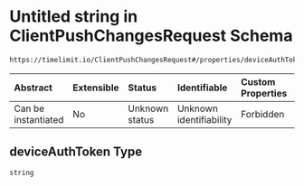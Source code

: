 # Untitled string in ClientPushChangesRequest Schema

```txt
https://timelimit.io/ClientPushChangesRequest#/properties/deviceAuthToken
```

| Abstract            | Extensible | Status         | Identifiable            | Custom Properties | Additional Properties | Access Restrictions | Defined In                                                                                            |
| :------------------ | :--------- | :------------- | :---------------------- | :---------------- | :-------------------- | :------------------ | :---------------------------------------------------------------------------------------------------- |
| Can be instantiated | No         | Unknown status | Unknown identifiability | Forbidden         | Allowed               | none                | [ClientPushChangesRequest.schema.json\*](ClientPushChangesRequest.schema.json "open original schema") |

## deviceAuthToken Type

`string`
